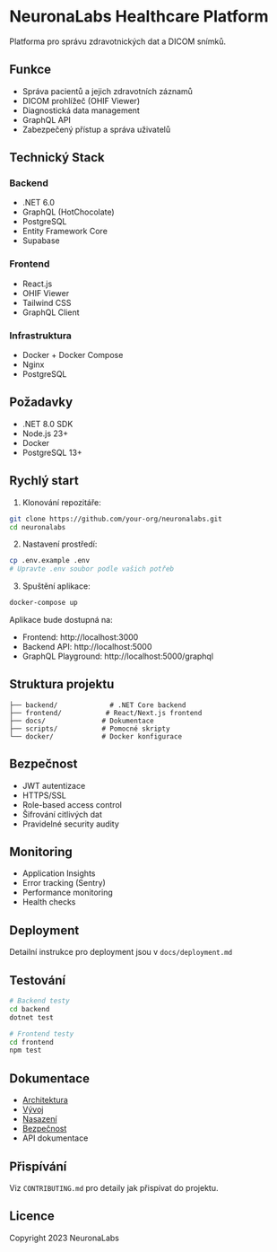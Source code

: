 # NeuronaLabs Healthcare Platform

Platforma pro správu zdravotnických dat a DICOM snímků.

## Funkce

- Správa pacientů a jejich zdravotních záznamů
- DICOM prohlížeč (OHIF Viewer)
- Diagnostická data management
- GraphQL API
- Zabezpečený přístup a správa uživatelů

## Technický Stack

### Backend
- .NET 6.0
- GraphQL (HotChocolate)
- PostgreSQL
- Entity Framework Core
- Supabase

### Frontend
- React.js
- OHIF Viewer
- Tailwind CSS
- GraphQL Client

### Infrastruktura
- Docker + Docker Compose
- Nginx
- PostgreSQL

## Požadavky

- .NET 8.0 SDK
- Node.js 23+
- Docker
- PostgreSQL 13+

## Rychlý start

1. Klonování repozitáře:
```bash
git clone https://github.com/your-org/neuronalabs.git
cd neuronalabs
```

2. Nastavení prostředí:
```bash
cp .env.example .env
# Upravte .env soubor podle vašich potřeb
```

3. Spuštění aplikace:
```bash
docker-compose up
```

Aplikace bude dostupná na:
- Frontend: http://localhost:3000
- Backend API: http://localhost:5000
- GraphQL Playground: http://localhost:5000/graphql

## Struktura projektu

```
├── backend/             # .NET Core backend
├── frontend/           # React/Next.js frontend
├── docs/              # Dokumentace
├── scripts/           # Pomocné skripty
└── docker/            # Docker konfigurace
```

## Bezpečnost

- JWT autentizace
- HTTPS/SSL
- Role-based access control
- Šifrování citlivých dat
- Pravidelné security audity

## Monitoring

- Application Insights
- Error tracking (Sentry)
- Performance monitoring
- Health checks

## Deployment

Detailní instrukce pro deployment jsou v `docs/deployment.md`

## Testování

```bash
# Backend testy
cd backend
dotnet test

# Frontend testy
cd frontend
npm test
```

## Dokumentace

- [Architektura](docs/architecture.md)
- [Vývoj](docs/development.md)
- [Nasazení](docs/deployment.md)
- [Bezpečnost](docs/security.md)
- API dokumentace

## Přispívání

Viz `CONTRIBUTING.md` pro detaily jak přispívat do projektu.

## Licence

Copyright 2023 NeuronaLabs
